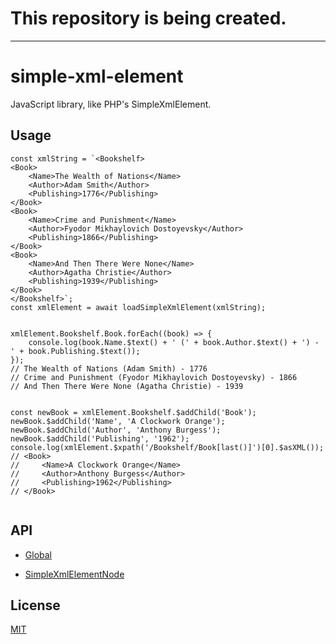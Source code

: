 
# This repository is being created.

---

# simple-xml-element

JavaScript library, like PHP's SimpleXmlElement.

## Usage

```
const xmlString = `<Bookshelf>
<Book>
    <Name>The Wealth of Nations</Name>
    <Author>Adam Smith</Author>
    <Publishing>1776</Publishing>
</Book>
<Book>
    <Name>Crime and Punishment</Name>
    <Author>Fyodor Mikhaylovich Dostoyevsky</Author>
    <Publishing>1866</Publishing>
</Book>
<Book>
    <Name>And Then There Were None</Name>
    <Author>Agatha Christie</Author>
    <Publishing>1939</Publishing>
</Book>
</Bookshelf>`;
const xmlElement = await loadSimpleXmlElement(xmlString);


xmlElement.Bookshelf.Book.forEach((book) => {
    console.log(book.Name.$text() + ' (' + book.Author.$text() + ') - ' + book.Publishing.$text());
});
// The Wealth of Nations (Adam Smith) - 1776
// Crime and Punishment (Fyodor Mikhaylovich Dostoyevsky) - 1866
// And Then There Were None (Agatha Christie) - 1939


const newBook = xmlElement.Bookshelf.$addChild('Book');
newBook.$addChild('Name', 'A Clockwork Orange');
newBook.$addChild('Author', 'Anthony Burgess');
newBook.$addChild('Publishing', '1962');
console.log(xmlElement.$xpath('/Bookshelf/Book[last()]')[0].$asXML());
// <Book>
//     <Name>A Clockwork Orange</Name>
//     <Author>Anthony Burgess</Author>
//     <Publishing>1962</Publishing>
// </Book>


```

## API

- [Global](./doc/api/global.md)

- [SimpleXmlElementNode](./doc/api/SimpleXmlElementNode.md)

## License

[MIT](./LICENSE)